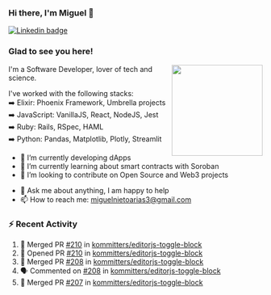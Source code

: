 ### Hi there, I'm Miguel 👋

<a href="https://linkedin.com/in/miguelnietoa/" target="_blank" rel="noopener noreferrer">
  <img src="https://img.shields.io/badge/-LinkedIn-0e76a8?style=flat-square&logo=Linkedin&logoColor=white" alt="Linkedin badge">
</a>
<!-- [![Website Badge](https://img.shields.io/badge/Website-3b5998?style=flat-square&logo=google-chrome&logoColor=white)](#notavailablenow#) 

<img src="https://i.imgur.com/tbrLrt5.gif" width=400 alt="Coding GIF" align="right"/>
-->


### Glad to see you here!
<a href="https://github.com/miguelnietoa"><img src="https://github-readme-stats-git-masterrstaa-rickstaa.vercel.app/api?username=miguelnietoa&show_icons=true&hide_border=true&count_private=true&include_all_commits=true&theme=tokyonight" height="180em" align="right"/></a>
I'm a Software Developer, lover of tech and science. 

I've worked with the following stacks:\
➡️ Elixir: Phoenix Framework, Umbrella projects\
➡️ JavaScript: VanillaJS, React, NodeJS, Jest\
➡️ Ruby: Rails, RSpec, HAML\
➡️ Python: Pandas, Matplotlib, Plotly, Streamlit

- 🔭 I’m currently developing dApps
- 🌱 I’m currently learning about smart contracts with Soroban
- 👯 I’m looking to contribute on Open Source and Web3 projects
<!-- 
- 😄 I just finished a Machine Learning course! 
- 🤔 I’m looking for help with ...
-->
- 💬 Ask me about anything, I am happy to help
- 📫 How to reach me: miguelnietoarias3@gmail.com


### ⚡ Recent Activity

<!--START_SECTION:activity-->
1. 🎉 Merged PR [#210](https://github.com/kommitters/editorjs-toggle-block/pull/210) in [kommitters/editorjs-toggle-block](https://github.com/kommitters/editorjs-toggle-block)
2. 💪 Opened PR [#210](https://github.com/kommitters/editorjs-toggle-block/pull/210) in [kommitters/editorjs-toggle-block](https://github.com/kommitters/editorjs-toggle-block)
3. 🎉 Merged PR [#208](https://github.com/kommitters/editorjs-toggle-block/pull/208) in [kommitters/editorjs-toggle-block](https://github.com/kommitters/editorjs-toggle-block)
4. 🗣 Commented on [#208](https://github.com/kommitters/editorjs-toggle-block/pull/208#issuecomment-1714620790) in [kommitters/editorjs-toggle-block](https://github.com/kommitters/editorjs-toggle-block)
5. 🎉 Merged PR [#207](https://github.com/kommitters/editorjs-toggle-block/pull/207) in [kommitters/editorjs-toggle-block](https://github.com/kommitters/editorjs-toggle-block)
<!--END_SECTION:activity-->
